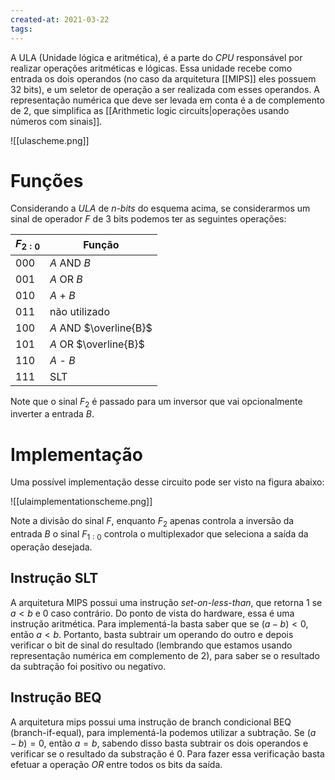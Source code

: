 ```yaml
---
created-at: 2021-03-22
tags:
---
```

A ULA (Unidade lógica e aritmética), é a parte do *CPU* responsável por realizar operações aritméticas e lógicas.
Essa unidade recebe como entrada os dois operandos (no caso da arquitetura [[MIPS]] eles possuem 32 bits), e um seletor de operação a ser realizada com esses operandos. A representação numérica que deve ser levada em conta é a de complemento de 2, que simplifica as [[Arithmetic logic circuits|operações usando números com sinais]].

![[ulascheme.png]]

# Funções
Considerando a *ULA* de *n-bits* do esquema acima, se considerarmos um sinal de operador $F$ de 3 bits podemos ter as seguintes operações:

| $F_{2:0}$ | Função                 |
| --------- | ---------------------- |
| 000       | $A$ AND $B$            |
| 001       | $A$ OR $B$             |
| 010       | $A$ + $B$              |
| 011       | não utilizado          |
| 100       | $A$ AND $\overline{B}$ |
| 101       | $A$ OR $\overline{B}$  |
| 110       | $A$ - $B$              |
| 111       | SLT                    | 

Note que o sinal $F_2$ é passado para um inversor que vai opcionalmente inverter a entrada $B$.

# Implementação
Uma possível implementação desse circuito pode ser visto na figura abaixo:

![[ulaimplementationscheme.png]]

Note a divisão do sinal $F$, enquanto $F_2$ apenas controla a inversão da entrada $B$ o sinal $F_{1:0}$ controla o multiplexador que seleciona a saída da operação desejada.


## Instrução SLT
A arquitetura MIPS possui uma instrução *set-on-less-than*, que retorna 1 se $a<b$ e 0 caso contrário. Do ponto de vista do hardware, essa é uma instrução aritmética.
Para implementá-la basta saber que se $(a-b)<0$, então $a<b$. Portanto, basta subtrair um operando do outro e depois verificar o bit de sinal do resultado (lembrando que estamos usando representação numérica em complemento de 2), para saber se o resultado da subtração foi positivo ou negativo.

## Instrução BEQ
A arquitetura mips possui uma instrução de branch condicional BEQ (branch-if-equal), para implementá-la podemos utilizar a subtração. Se $(a-b)=0$, então $a=b$, sabendo disso basta subtrair os dois operandos e verificar se o resultado da substração é 0. Para fazer essa verificação basta efetuar a operação *OR* entre todos os bits da saída.